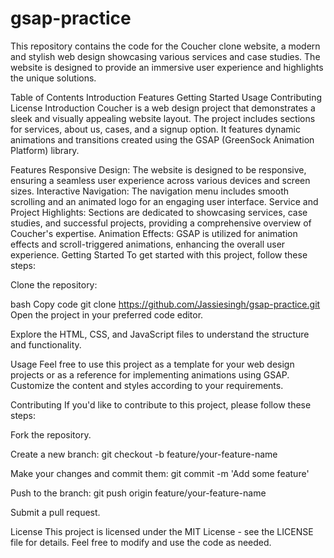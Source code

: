 # gsap-practice

This repository contains the code for the Coucher clone website, a modern and stylish web design showcasing various services and case studies. The website is designed to provide an immersive user experience and highlights the unique solutions.

Table of Contents
Introduction
Features
Getting Started
Usage
Contributing
License
Introduction
Coucher is a web design project that demonstrates a sleek and visually appealing website layout. The project includes sections for services, about us, cases, and a signup option. It features dynamic animations and transitions created using the GSAP (GreenSock Animation Platform) library.

Features
Responsive Design: The website is designed to be responsive, ensuring a seamless user experience across various devices and screen sizes.
Interactive Navigation: The navigation menu includes smooth scrolling and an animated logo for an engaging user interface.
Service and Project Highlights: Sections are dedicated to showcasing services, case studies, and successful projects, providing a comprehensive overview of Coucher's expertise.
Animation Effects: GSAP is utilized for animation effects and scroll-triggered animations, enhancing the overall user experience.
Getting Started
To get started with this project, follow these steps:

Clone the repository:

bash
Copy code
git clone https://github.com/Jassiesingh/gsap-practice.git
Open the project in your preferred code editor.

Explore the HTML, CSS, and JavaScript files to understand the structure and functionality.

Usage
Feel free to use this project as a template for your web design projects or as a reference for implementing animations using GSAP. Customize the content and styles according to your requirements.

Contributing
If you'd like to contribute to this project, please follow these steps:

Fork the repository.

Create a new branch: git checkout -b feature/your-feature-name

Make your changes and commit them: git commit -m 'Add some feature'

Push to the branch: git push origin feature/your-feature-name

Submit a pull request.

License
This project is licensed under the MIT License - see the LICENSE file for details. Feel free to modify and use the code as needed.
